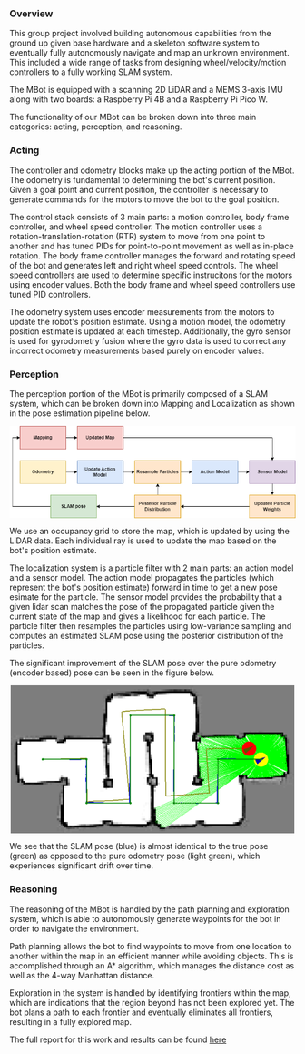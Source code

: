 ### Overview

This group project involved building autonomous capabilities from the ground up given base hardware and a skeleton software system to eventually fully autonomously navigate and map an unknown environment. This included a wide range of tasks from designing wheel/velocity/motion controllers to a fully working SLAM system.

The MBot is equipped with a scanning 2D LiDAR and a MEMS 3-axis IMU along with two boards: a Raspberry Pi 4B and a Raspberry Pi Pico W. 

The functionality of our MBot can be broken down into three main categories: acting, perception, and reasoning.

### Acting

The controller and odometry blocks make up the acting portion of the MBot. The odometry is fundamental to determining the bot's current position. Given a goal point and current position, the controller is necessary to generate commands for the motors to move the bot to the goal position.

The control stack consists of 3 main parts: a motion controller, body frame controller, and wheel speed controller. The motion controller uses a rotation-translation-rotation (RTR) system to move from one point to another and has tuned PIDs for point-to-point movement as well as in-place rotation. The body frame controller manages the forward and rotating speed of the bot and generates left and right wheel speed controls. The wheel speed controllers are used to determine specific instrucitons for the motors using encoder values. Both the body frame and wheel speed controllers use tuned PID controllers.

The odometry system uses encoder measurements from the motors to update the robot's position estimate. Using a motion model, the odometry position estimate is updated at each timestep. Additionally, the gyro sensor is used for gyrodometry fusion where the gyro data is used to correct any incorrect odometry measurements based purely on encoder values.

### Perception

The perception portion of the MBot is primarily composed of a SLAM system, which can be broken down into Mapping and Localization as shown in the pose estimation pipeline below.

<img src="/images/botlab/slam_flowchart.png" width="600" style="display: block; margin: 0 auto" />

We use an occupancy grid to store the map, which is updated by using the LiDAR data. Each individual ray is used to update the map based on the bot's position estimate.

The localization system is a particle filter with 2 main parts: an action model and a sensor model. The action model propagates the particles (which represent the bot's position estimate) forward in time to get a new pose esimate for the particle. The sensor model provides the probability that a given lidar scan matches the pose of the propagated particle given the current state of the map and gives a likelihood for each particle. The particle filter then resamples the particles using low-variance sampling and computes an estimated SLAM pose using the posterior distribution of the particles.

The significant improvement of the SLAM pose over the pure odometry (encoder based) pose can be seen in the figure below.

<img src="/images/botlab/slam_vs_odom.png" width="500" style="display: block; margin: 0 auto" />

We see that the SLAM pose (blue) is almost identical to the true pose (green) as opposed to the pure odometry pose (light green), which experiences significant drift over time.

### Reasoning

The reasoning of the MBot is handled by the path planning and exploration system, which is able to autonomously generate waypoints for the bot in order to navigate the environment.

Path planning allows the bot to find waypoints to move from one location to another within the map in an efficient manner while avoiding objects. This is accomplished through an A* algorithm, which manages the distance cost as well as the 4-way Manhattan distance.

Exploration in the system is handled by identifying frontiers within the map, which are indications that the region beyond has not been explored yet. The bot plans a path to each frontier and eventually eliminates all frontiers, resulting in a fully explored map.

The full report for this work and results can be found [here](https://sarveshmayil.github.io/files/botlab_report.pdf)